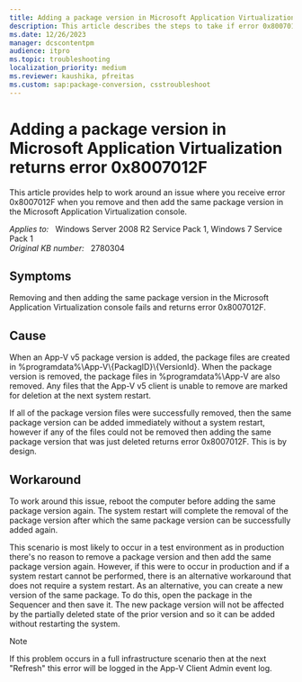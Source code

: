 ```yaml
---
title: Adding a package version in Microsoft Application Virtualization returns error 0x8007012F
description: This article describes the steps to take if error 0x8007012F is returned when adding an App-V v5 package.
ms.date: 12/26/2023
manager: dcscontentpm
audience: itpro
ms.topic: troubleshooting
localization_priority: medium
ms.reviewer: kaushika, pfreitas
ms.custom: sap:package-conversion, csstroubleshoot
---
```

# Adding a package version in Microsoft Application Virtualization returns error 0x8007012F

This article provides help to work around an issue where you receive error 0x8007012F when you remove and then add the same package version in the Microsoft Application Virtualization console.

_Applies to:_ &nbsp; Windows Server 2008 R2 Service Pack 1, Windows 7 Service Pack 1  
_Original KB number:_ &nbsp; 2780304

## Symptoms

Removing and then adding the same package version in the Microsoft Application Virtualization console fails and returns error 0x8007012F.

## Cause

When an App-V v5 package version is added, the package files are created in %programdata%\\App-V\\{PackagID}\\{VersionId}. When the package version is removed, the package files in %programdata%\\App-V are also removed. Any files that the App-V v5 client is unable to remove are marked for deletion at the next system restart.

If all of the package version files were successfully removed, then the same package version can be added immediately without a system restart, however if any of the files could not be removed then adding the same package version that was just deleted returns error 0x8007012F. This is by design.

## Workaround

To work around this issue, reboot the computer before adding the same package version again. The system restart will complete the removal of the package version after which the same package version can be successfully added again.

This scenario is most likely to occur in a test environment as in production there's no reason to remove a package version and then add the same package version again. However, if this were to occur in production and if a system restart cannot be performed, there is an alternative workaround that does not require a system restart. As an alternative, you can create a new version of the same package. To do this, open the package in the Sequencer and then save it. The new package version will not be affected by the partially deleted state of the prior version and so it can be added without restarting the system.

> [!NOTE]
> If this problem occurs in a full infrastructure scenario then at the next "Refresh" this error will be logged in the App-V Client Admin event log.
